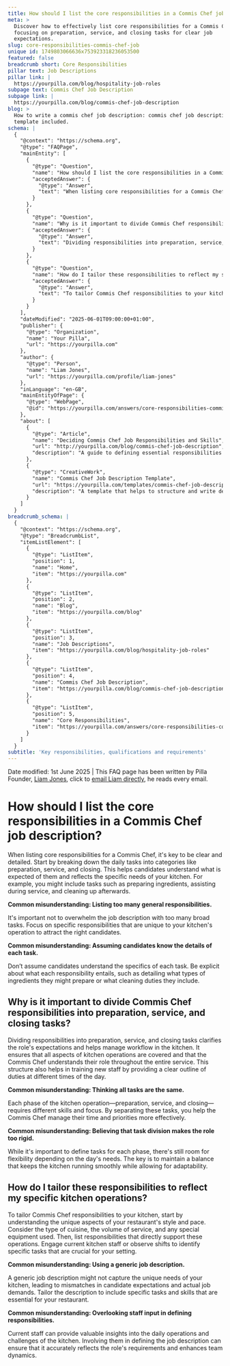```yaml
---
title: How should I list the core responsibilities in a Commis Chef job description?
meta: >
  Discover how to effectively list core responsibilities for a Commis Chef,
  focusing on preparation, service, and closing tasks for clear job
  expectations.
slug: core-responsibilities-commis-chef-job
unique id: 1749803066636x753923318236053500
featured: false
breadcrumb short: Core Responsibilities
pillar text: Job Descriptions
pillar link: |
  https://yourpilla.com/blog/hospitality-job-roles
subpage text: Commis Chef Job Description
subpage link: |
  https://yourpilla.com/blog/commis-chef-job-description
blog: >
  How to write a commis chef job description: commis chef job description
  template included.
schema: |
  {
    "@context": "https://schema.org",
    "@type": "FAQPage",
    "mainEntity": [
      {
        "@type": "Question",
        "name": "How should I list the core responsibilities in a Commis Chef job description?",
        "acceptedAnswer": {
          "@type": "Answer",
          "text": "When listing core responsibilities for a Commis Chef, be clear and detailed. Break down daily tasks into categories such as preparation, service, and closing. Include specific tasks like preparing ingredients, assisting during service, and cleaning up afterwards. Focus on responsibilities unique to your kitchen's operation to attract the right candidates. Be explicit about what each task entails to ensure clarity for potential candidates."
        }
      },
      {
        "@type": "Question",
        "name": "Why is it important to divide Commis Chef responsibilities into preparation, service, and closing tasks?",
        "acceptedAnswer": {
          "@type": "Answer",
          "text": "Dividing responsibilities into preparation, service, and closing tasks clarifies the role's expectations and helps manage workflow in the kitchen. It covers all aspects of kitchen operations and ensures the Commis Chef understands their role throughout the service. This structure also aids in training new staff by providing a clear outline of duties at different times of the day, while allowing flexibility according to the day's needs."
        }
      },
      {
        "@type": "Question",
        "name": "How do I tailor these responsibilities to reflect my specific kitchen operations?",
        "acceptedAnswer": {
          "@type": "Answer",
          "text": "To tailor Commis Chef responsibilities to your kitchen, start by understanding the unique aspects of your restaurant's style and pace. List responsibilities that support these operations and consider staff input to ensure the job description reflects the actual job demands and enhances team dynamics. Tailor the description to include specific tasks and skills essential for your restaurant"
        }
      }
    ],
    "dateModified": "2025-06-01T09:00:00+01:00",
    "publisher": {
      "@type": "Organization",
      "name": "Your Pilla",
      "url": "https://yourpilla.com"
    },
    "author": {
      "@type": "Person",
      "name": "Liam Jones",
      "url": "https://yourpilla.com/profile/liam-jones"
    },
    "inLanguage": "en-GB",
    "mainEntityOfPage": {
      "@type": "WebPage",
      "@id": "https://yourpilla.com/answers/core-responsibilities-commis-chef-job"
    },
    "about": [
      {
        "@type": "Article",
        "name": "Deciding Commis Chef Job Responsibilities and Skills",
        "url": "http://yourpilla.com/blog/commis-chef-job-description",
        "description": "A guide to defining essential responsibilities and skills for a Commis Chef role, tailored to the specific needs of different kitchen operations."
      },
      {
        "@type": "CreativeWork",
        "name": "Commis Chef Job Description Template",
        "url": "https://yourpilla.com/templates/commis-chef-job-description",
        "description": "A template that helps to structure and write detailed job descriptions for a Commis Chef, highlighting key responsibilities and requirements."
      }
    ]
  }
breadcrumb_schema: |
  {
    "@context": "https://schema.org",
    "@type": "BreadcrumbList",
    "itemListElement": [
      {
        "@type": "ListItem",
        "position": 1,
        "name": "Home",
        "item": "https://yourpilla.com"
      },
      {
        "@type": "ListItem",
        "position": 2,
        "name": "Blog",
        "item": "https://yourpilla.com/blog"
      },
      {
        "@type": "ListItem",
        "position": 3,
        "name": "Job Descriptions",
        "item": "https://yourpilla.com/blog/hospitality-job-roles"
      },
      {
        "@type": "ListItem",
        "position": 4,
        "name": "Commis Chef Job Description",
        "item": "https://yourpilla.com/blog/commis-chef-job-description"
      },
      {
        "@type": "ListItem",
        "position": 5,
        "name": "Core Responsibilities",
        "item": "https://yourpilla.com/answers/core-responsibilities-commis-chef-job"
      }
    ]
  }
subtitle: 'Key responsibilities, qualifications and requirements'
---
```


Date modified: 1st June 2025 | This FAQ page has been written by Pilla Founder, [Liam Jones](https://yourpilla.com/profile/liam-jones), click to [email Liam directly](https://mailto:liam@yourpilla.com), he reads every email.

# How should I list the core responsibilities in a Commis Chef job description?

When listing core responsibilities for a Commis Chef, it's key to be clear and detailed. Start by breaking down the daily tasks into categories like preparation, service, and closing. This helps candidates understand what is expected of them and reflects the specific needs of your kitchen. For example, you might include tasks such as preparing ingredients, assisting during service, and cleaning up afterwards.

**Common misunderstanding: Listing too many general responsibilities.**

It's important not to overwhelm the job description with too many broad tasks. Focus on specific responsibilities that are unique to your kitchen's operation to attract the right candidates.

**Common misunderstanding: Assuming candidates know the details of each task.**

Don’t assume candidates understand the specifics of each task. Be explicit about what each responsibility entails, such as detailing what types of ingredients they might prepare or what cleaning duties they include.

## Why is it important to divide Commis Chef responsibilities into preparation, service, and closing tasks?

Dividing responsibilities into preparation, service, and closing tasks clarifies the role's expectations and helps manage workflow in the kitchen. It ensures that all aspects of kitchen operations are covered and that the Commis Chef understands their role throughout the entire service. This structure also helps in training new staff by providing a clear outline of duties at different times of the day.

**Common misunderstanding: Thinking all tasks are the same.**

Each phase of the kitchen operation—preparation, service, and closing—requires different skills and focus. By separating these tasks, you help the Commis Chef manage their time and priorities more effectively.

**Common misunderstanding: Believing that task division makes the role too rigid.**

While it's important to define tasks for each phase, there's still room for flexibility depending on the day's needs. The key is to maintain a balance that keeps the kitchen running smoothly while allowing for adaptability.

## How do I tailor these responsibilities to reflect my specific kitchen operations?

To tailor Commis Chef responsibilities to your kitchen, start by understanding the unique aspects of your restaurant's style and pace. Consider the type of cuisine, the volume of service, and any special equipment used. Then, list responsibilities that directly support these operations. Engage current kitchen staff or observe shifts to identify specific tasks that are crucial for your setting.

**Common misunderstanding: Using a generic job description.**

A generic job description might not capture the unique needs of your kitchen, leading to mismatches in candidate expectations and actual job demands. Tailor the description to include specific tasks and skills that are essential for your restaurant.

**Common misunderstanding: Overlooking staff input in defining responsibilities.**

Current staff can provide valuable insights into the daily operations and challenges of the kitchen. Involving them in defining the job description can ensure that it accurately reflects the role's requirements and enhances team dynamics.
